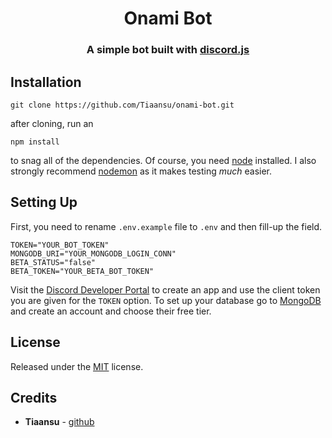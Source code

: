 <h1 align="center">
    Onami Bot
</h1>

<h3 align=center>A simple bot built with <a href=https://github.com/discordjs/discord.js>discord.js</a></h3>

## Installation
```
git clone https://github.com/Tiaansu/onami-bot.git
```
after cloning, run an
```
npm install
```
to snag all of the dependencies. Of course, you need [node](https://nodejs.org/en/) installed. I also strongly recommend [nodemon](https://www.npmjs.com/package/nodemon) as it makes testing *much* easier.

## Setting Up

First, you need to rename `.env.example` file to `.env` and then fill-up the field.
```
TOKEN="YOUR_BOT_TOKEN"
MONGODB_URI="YOUR_MONGODB_LOGIN_CONN"
BETA_STATUS="false"
BETA_TOKEN="YOUR_BETA_BOT_TOKEN"
```
Visit the [Discord Developer Portal](https://discord.com/developers/applications) to create an app and use the client token you are given for the `TOKEN` option. To set up your database go to [MongoDB](https://cloud.mongodb.com/) and create an account and choose their free tier. 

## License

Released under the [MIT](https://opensource.org/licenses/MIT) license.

## Credits
* **Tiaansu** - [github](https://github.com/Tiaansu)